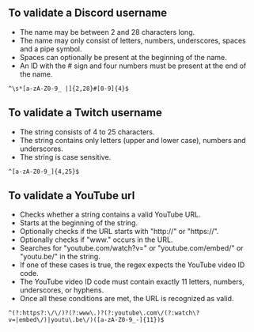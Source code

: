 ## To validate a Discord username
+ The name may be between 2 and 28 characters long.
+ The name may only consist of letters, numbers, underscores, spaces and a pipe symbol.
+ Spaces can optionally be present at the beginning of the name.
+ An ID with the # sign and four numbers must be present at the end of the name.
```
^\s*[a-zA-Z0-9_ |]{2,28}#[0-9]{4}$
```
## To validate a Twitch username
+ The string consists of 4 to 25 characters.
+ The string contains only letters (upper and lower case), numbers and underscores.
+ The string is case sensitive.
```
^[a-zA-Z0-9_]{4,25}$
```
## To validate a YouTube url
+ Checks whether a string contains a valid YouTube URL.
+ Starts at the beginning of the string.
+ Optionally checks if the URL starts with "http://" or "https://".
+ Optionally checks if "www." occurs in the URL.
+ Searches for "youtube.com/watch?v=" or "youtube.com/embed/" or "youtu.be/" in the string.
+ If one of these cases is true, the regex expects the YouTube video ID code.
+ The YouTube video ID code must contain exactly 11 letters, numbers, underscores, or hyphens.
+ Once all these conditions are met, the URL is recognized as valid.
```
^(?:https?:\/\/)?(?:www\.)?(?:youtube\.com\/(?:watch\?v=|embed\/)|youtu\.be\/)([a-zA-Z0-9_-]{11})$
```
